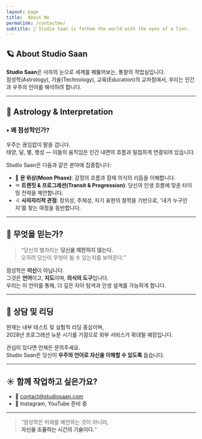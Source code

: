 ```yaml
---
layout: page
title:  About Me
permalink: /contactme/
subtitle: 🦁 Studio Saan is fathom the world with the eyes of a lion.
---
```


## 🪐 About Studio Saan

**Studio Saan**은 사자의 눈으로 세계를 꿰뚫어보는, 통찰의 작업실입니다.  
점성학(Astrology), 기술(Technology), 교육(Education)의 교차점에서, 우리는 인간과 우주의 언어를 해석하려 합니다.

---

## 🌌 Astrology & Interpretation

### ▪ 왜 점성학인가?

우주는 끊임없이 말을 겁니다.  
태양, 달, 별, 행성 — 이들의 움직임은 인간 내면의 흐름과 밀접하게 연결되어 있습니다.

Studio Saan은 다음과 같은 분야에 집중합니다:

- 🌙 **문 위상(Moon Phase)**: 감정의 흐름과 잠재 의식의 리듬을 이해합니다.  
- ♒ **트랜짓 & 프로그레션(Transit & Progression)**: 당신의 인생 흐름에 맞춘 타이밍 전략을 제안합니다.  
- ♌ **사자자리적 관점**: 창의성, 주체성, 자기 표현의 철학을 기반으로, '내가 누구인지'를 찾는 여정을 동반합니다.  

---

## 🧭 무엇을 믿는가?

> “당신의 별자리는 **당신을 제한하지 않는다.**  
> 오히려 당신이 무엇이 될 수 있는지를 보여준다.”

점성학은 **미신**이 아닙니다.  
그것은 **언어**이고, **지도**이며, **의식의 도구**입니다.  
우리는 이 언어를 통해, 더 깊은 자아 탐색과 인생 설계를 가능하게 합니다.

---

## 🔮 상담 및 리딩

현재는 내부 테스트 및 실험적 리딩 중심이며,  
2028년 프로그레션 뉴문 시기를 기점으로 외부 서비스가 확대될 예정입니다.

관심이 있다면 언제든 문의주세요.  
Studio Saan은 당신이 **우주의 언어로 자신을 이해할 수 있도록** 돕습니다.

---

## ☀️ 함께 작업하고 싶은가요?

- 📧 [contact@studiosaan.com](mailto:contact@studiosaan.com)
- 🦁 Instagram, YouTube 준비 중

---

> “점성학은 미래를 예언하는 것이 아니라,  
> **자신을 조율하는 시간의 기술이다.**”

